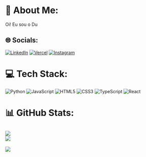 # 💫 About Me:
Oi! Eu sou o Du


## 🌐 Socials:
[![LinkedIn](https://img.shields.io/badge/linkedin-%230077B5.svg?style=for-the-badge&logo=linkedin&logoColor=white)](https://linkedin.com/in/ealboliveira) [![Vercel](https://img.shields.io/badge/vercel-%23000000.svg?style=for-the-badge&logo=vercel&logoColor=white)](https://vercel.com/ealboliveira) [![Instagram](https://img.shields.io/badge/Instagram-%23E4405F.svg?style=for-the-badge&logo=Instagram&logoColor=white)](https://instagram.com/edduoliveir4)

# 💻 Tech Stack:

![Python](https://img.shields.io/badge/python-3670A0?style=for-the-badge&logo=python&logoColor=ffdd54) ![JavaScript](https://img.shields.io/badge/javascript-%23323330.svg?style=for-the-badge&logo=javascript&logoColor=%23F7DF1E) ![HTML5](https://img.shields.io/badge/html5-%23E34F26.svg?style=for-the-badge&logo=html5&logoColor=white) ![CSS3](https://img.shields.io/badge/css3-%231572B6.svg?style=for-the-badge&logo=css3&logoColor=white) ![TypeScript](https://img.shields.io/badge/typescript-%23007ACC.svg?style=for-the-badge&logo=typescript&logoColor=white) ![React](https://img.shields.io/badge/react-%2320232a.svg?style=for-the-badge&logo=react&logoColor=%2361DAFB) 
# 📊 GitHub Stats:
![](https://github-readme-stats.vercel.app/api?username=ealboliveira&theme=gotham&hide_border=false&include_all_commits=false&count_private=true)<br/>
![](https://github-readme-streak-stats.herokuapp.com/?user=ealboliveira&theme=gotham&hide_border=false)<br/>
---
[![](https://visitcount.itsvg.in/api?id=ealboliveira&icon=0&color=0)](https://visitcount.itsvg.in)

<!-- Proudly created with GPRM ( https://gprm.itsvg.in ) -->
